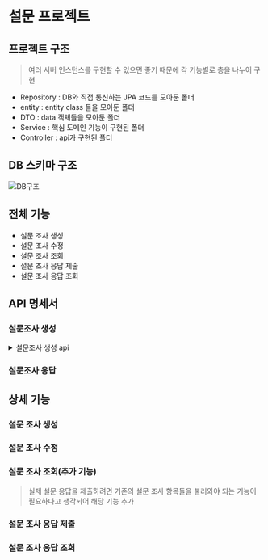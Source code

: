 # 설문 프로젝트

## 프로젝트 구조
> 여러 서버 인스턴스를 구현할 수 있으면 좋기 때문에 각 기능별로 층을 나누어 구현

- Repository : DB와 직접 통신하는 JPA 코드를 모아둔 폴더
- entity : entity class 들을 모아둔 폴더
- DTO : data 객체들을 모아둔 폴더
- Service : 핵심 도메인 기능이 구현된 폴더
- Controller : api가 구현된 폴더

## DB 스키마 구조

![DB구조](https://i.imgur.com/aNU5aT0.png)

## 전체 기능

- 설문 조사 생성
- 설문 조사 수정
- 설문 조사 조회
- 설문 조사 응답 제출
- 설문 조사 응답 조회

## API 명세서

### 설문조사 생성
<details>
<summary>설문조사 생성 api</summary>
<div markdown="1">

| Http Method    | Path            |
|---------|-----------------|
|  POST      | /surveys/create |

- Request

| Param       | Type       | Description |
|-------------|------------|------------|
| name        | String     | 설문이름       |
| description | String     | 설문 설명      |
| items       | List<item> | 질문 항목들 배열  |

> item 타입 형식

```

item : {
    name: String,
    description : String,
    type: ItemType,
    contents: List<String>
}
```

- Response

```
{
    "status": 200,
    "result": {
        "name": String,
        "description": String,
        "items": [
            {
                name: String,
                description : String,
                type: ItemType,
                contents: List<String>
            }
        ]
    }
}

```


</div>
</details>

### 설문조사 응답


## 상세 기능

### 설문 조사 생성

### 설문 조사 수정

### 설문 조사 조회(추가 기능)
> 실제 설문 응답을 제출하려면 기존의 설문 조사 항목들을 불러와야 되는 기능이 필요하다고 생각되어 해당 기능 추가

### 설문 조사 응답 제출

### 설문 조사 응답 조회

